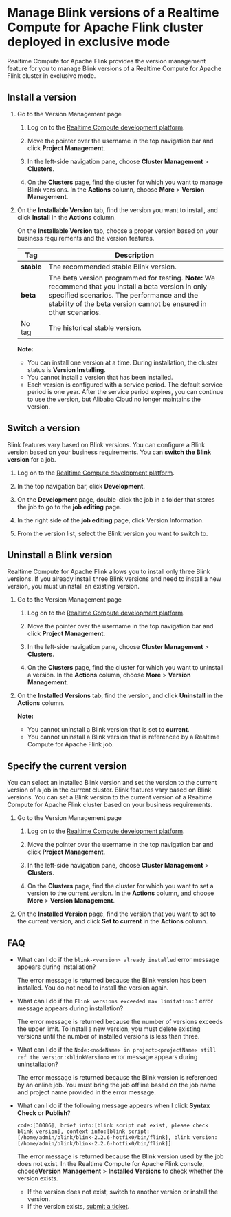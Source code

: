 # Manage Blink versions of a Realtime Compute for Apache Flink cluster deployed in exclusive mode

Realtime Compute for Apache Flink provides the version management feature for you to manage Blink versions of a Realtime Compute for Apache Flink cluster in exclusive mode.

## Install a version

1.  Go to the Version Management page

    1.  Log on to the [Realtime Compute development platform](https://stream-ap-southeast-3.console.aliyun.com).

    2.  Move the pointer over the username in the top navigation bar and click **Project Management**.

    3.  In the left-side navigation pane, choose **Cluster Management** \> **Clusters**.

    4.  On the **Clusters** page, find the cluster for which you want to manage Blink versions. In the **Actions** column, choose **More** \> **Version Management**.

2.  On the **Installable Version** tab, find the version you want to install, and click **Install** in the **Actions** column.

    On the **Installable Version** tab, choose a proper version based on your business requirements and the version features.

    |Tag|Description|
    |---|-----------|
    |**stable**|The recommended stable Blink version.|
    |**beta**|The beta version programmed for testing. **Note:** We recommend that you install a beta version in only specified scenarios. The performance and the stability of the beta version cannot be ensured in other scenarios. |
    |No tag|The historical stable version.|

    **Note:**

    -   You can install one version at a time. During installation, the cluster status is **Version Installing**.
    -   You cannot install a version that has been installed.
    -   Each version is configured with a service period. The default service period is one year. After the service period expires, you can continue to use the version, but Alibaba Cloud no longer maintains the version.

## Switch a version

Blink features vary based on Blink versions. You can configure a Blink version based on your business requirements. You can **switch the Blink version** for a job.

1.  Log on to the [Realtime Compute development platform](https://stream-ap-southeast-3.console.aliyun.com).

2.  In the top navigation bar, click **Development**.

3.  On the **Development** page, double-click the job in a folder that stores the job to go to the **job editing** page.

4.  In the right side of the **job editing** page, click Version Information.

5.  From the version list, select the Blink version you want to switch to.


## Uninstall a Blink version

Realtime Compute for Apache Flink allows you to install only three Blink versions. If you already install three Blink versions and need to install a new version, you must uninstall an existing version.

1.  Go to the Version Management page

    1.  Log on to the [Realtime Compute development platform](https://stream-ap-southeast-3.console.aliyun.com).

    2.  Move the pointer over the username in the top navigation bar and click **Project Management**.

    3.  In the left-side navigation pane, choose **Cluster Management** \> **Clusters**.

    4.  On the **Clusters** page, find the cluster for which you want to uninstall a version. In the **Actions** column, choose **More** \> **Version Management**.

2.  On the **Installed Versions** tab, find the version, and click **Uninstall** in the **Actions** column.

    **Note:**

    -   You cannot uninstall a Blink version that is set to **current**.
    -   You cannot uninstall a Blink version that is referenced by a Realtime Compute for Apache Flink job.

## Specify the current version

You can select an installed Blink version and set the version to the current version of a job in the current cluster. Blink features vary based on Blink versions. You can set a Blink version to the current version of a Realtime Compute for Apache Flink cluster based on your business requirements.

1.  Go to the Version Management page

    1.  Log on to the [Realtime Compute development platform](https://stream-ap-southeast-3.console.aliyun.com).

    2.  Move the pointer over the username in the top navigation bar and click **Project Management**.

    3.  In the left-side navigation pane, choose **Cluster Management** \> **Clusters**.

    4.  On the **Clusters** page, find the cluster for which you want to set a version to the current version. In the **Actions** column, and choose **More** \> **Version Management**.

2.  On the **Installed Version** page, find the version that you want to set to the current version, and click **Set to current** in the **Actions** column.


## FAQ

-   What can I do if the `blink-<version> already installed` error message appears during installation?

    The error message is returned because the Blink version has been installed. You do not need to install the version again.

-   What can I do if the `Flink versions exceeded max limitation:3` error message appears during installation?

    The error message is returned because the number of versions exceeds the upper limit. To install a new version, you must delete existing versions until the number of installed versions is less than three.

-   What can I do if the `Node:<nodeName> in project:<projectName> still ref the version:<blinkVersion>` error message appears during uninstallation?

    The error message is returned because the Blink version is referenced by an online job. You must bring the job offline based on the job name and project name provided in the error message.

-   What can I do if the following message appears when I click **Syntax Check** or **Publish**?

    ```
    code:[30006], brief info:[blink script not exist, please check blink version], context info:[blink script:[/home/admin/blink/blink-2.2.6-hotfix0/bin/flink], blink version:[/home/admin/blink/blink-2.2.6-hotfix0/bin/flink]]
    ```

    The error message is returned because the Blink version used by the job does not exist. In the Realtime Compute for Apache Flink console, choose**Version Management** \> **Installed Versions** to check whether the version exists.

    -   If the version does not exist, switch to another version or install the version.
    -   If the version exists, [submit a ticket](https://account.alibabacloud.com/login/login.htm?oauth_callback=https%3A//ticket-intl.console.aliyun.com/%23).

